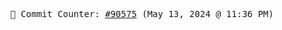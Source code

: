 <p align="center">
    <samp>
        📮 Commit Counter: <a href="https://github.com/Javascript-void0/Javascript-void0/commits/main">#90575</a> (May 13, 2024 @ 11:36 PM)
    </samp>
</p>